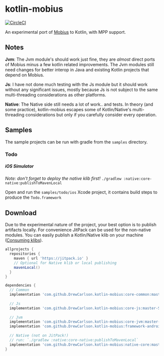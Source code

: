 # kotlin-mobius
[![CircleCI](https://circleci.com/gh/DrewCarlson/kotlin-mobius.svg?style=shield&circle-token=5969d260c8b600d8fb1e55b633eabb7760fcea46)](https://circleci.com/gh/DrewCarlson/kotlin-mobius)

An experimental port of [Mobius](https://github.com/spotify/mobius) to Kotlin, with MPP support.

## Notes

**Jvm**: The Jvm module's should work just fine, they are _almost_ direct ports of Mobius minus a few kotlin related improvements.
The Jvm modules still need changes for better interop in Java and existing Kotlin projects that depend on Mobius.

**Js**: I have not done much testing with the Js module but it should work without any significant issues, mostly because Js is not subject to the same multi-threading considerations as other platforms.

**Native**: The Native side still needs a lot of work.. and tests.
In theory (and some practice), kotlin-mobius escapes some of Kotlin/Native's multi-threading considerations but only if you carefully consider every operation.

## Samples

The sample projects can be run with gradle from the `samples` directory.

### Todo

##### iOS Simulator
*Note: don't forget to deploy the native klib first!* `./gradlew :native:core-native:publishToMavenLocal`

Open and run the `samples/todo/ios` Xcode project, it contains build steps to produce the `Todo.framework`

## Download

Due to the experimental nature of the project, your best option is to publish artifacts locally.
For convenience JitPack can be used for the non-native modules.
You can easily publish a Kotlin/Native klib on your machine ([Consuming klibs](https://github.com/JetBrains/kotlin-native/blob/master/GRADLE_PLUGIN.md#dependencies)).

```groovy
allprojects {
  repositories {
    maven { url 'https://jitpack.io' }
    // Optional for Native klib or local publishing
    mavenLocal()
  }
}
```

```groovy
dependencies {
  // Common
  implementation 'com.github.DrewCarlson.kotlin-mobius:core-common:master-SNAPSHOT'
  
  // Js
  implementation 'com.github.DrewCarlson.kotlin-mobius:core-js:master-SNAPSHOT'
  
  // Jvm
  implementation 'com.github.DrewCarlson.kotlin-mobius:core-jvm:master-SNAPSHOT'
  implementation 'com.github.DrewCarlson.kotlin-mobius:framework-android:master-SNAPSHOT'
  
  // Native (not on JitPack!)
  // run: `./gradlew :native:core-native:publishToMavenLocal`
  implementation 'com.github.DrewCarlson.kotlin-mobius:native-core:master-SNAPSHOT'  
}
```
